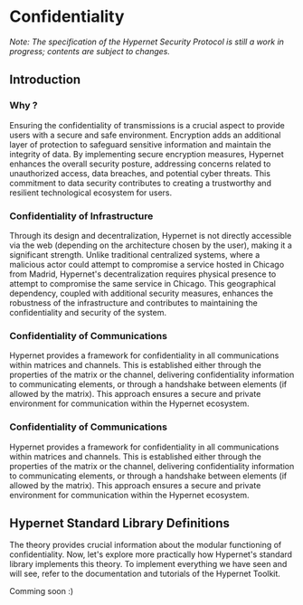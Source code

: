 # Confidentiality

*Note: The specification of the Hypernet Security Protocol is still a work in progress; contents are subject to changes.*

## Introduction

### Why ?
Ensuring the confidentiality of transmissions is a crucial aspect to provide users with a secure and safe environment. Encryption adds an additional layer of protection to safeguard sensitive information and maintain the integrity of data. By implementing secure encryption measures, Hypernet enhances the overall security posture, addressing concerns related to unauthorized access, data breaches, and potential cyber threats. This commitment to data security contributes to creating a trustworthy and resilient technological ecosystem for users.


### Confidentiality of Infrastructure
Through its design and decentralization, Hypernet is not directly accessible via the web (depending on the architecture chosen by the user), making it a significant strength. Unlike traditional centralized systems, where a malicious actor could attempt to compromise a service hosted in Chicago from Madrid, Hypernet's decentralization requires physical presence to attempt to compromise the same service in Chicago. This geographical dependency, coupled with additional security measures, enhances the robustness of the infrastructure and contributes to maintaining the confidentiality and security of the system.


### Confidentiality of Communications
Hypernet provides a framework for confidentiality in all communications within matrices and channels. This is established either through the properties of the matrix or the channel, delivering confidentiality information to communicating elements, or through a handshake between elements (if allowed by the matrix). This approach ensures a secure and private environment for communication within the Hypernet ecosystem.

### Confidentiality of Communications
Hypernet provides a framework for confidentiality in all communications within matrices and channels. This is established either through the properties of the matrix or the channel, delivering confidentiality information to communicating elements, or through a handshake between elements (if allowed by the matrix). This approach ensures a secure and private environment for communication within the Hypernet ecosystem.

## Hypernet Standard Library Definitions

The theory provides crucial information about the modular functioning of confidentiality. Now, let's explore more practically how Hypernet's standard library implements this theory. To implement everything we have seen and will see, refer to the documentation and tutorials of the Hypernet Toolkit.

Comming soon :)